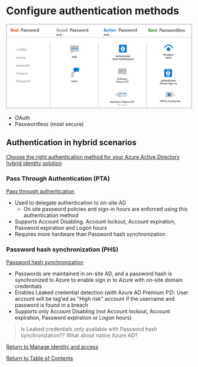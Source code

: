 # Configure authentication methods

![Azure AD Authentication methods](img/authentication-methods.png)
* OAuth
* Passwordless (most secure)

## Authentication in hybrid scenarios

[Choose the right authentication method for your Azure Active Directory hybrid identity solution](https://docs.microsoft.com/en-us/azure/security/fundamentals/choose-ad-authn)

### Pass Through Authentication (PTA)
[Pass through authentication](https://docs.microsoft.com/en-us/azure/active-directory/hybrid/how-to-connect-pta-how-it-works)
* Used to delegate authentication to on-site AD
   * On site password policies and sign-in hours are enforced using this authentication method
* Supports Account Disabling, Account lockout, Account expiration, Password expiration and Logon hours
* Requires more hardware than Password hash synchronization

### Password hash synchronization (PHS)
[Password hash synchronization](https://docs.microsoft.com/en-us/azure/active-directory/hybrid/whatis-phs)
* Passwords are maintained in on-site AD, and a password hash is synchronized to Azure to enable sign in to Azure with on-site domain credentials
* Enables Leaked credential detection (with Azure AD Premium P2): User account will be tag'ed as "High risk" account if the username and password is found in a breach
* Supports only Account Disabling (not Account lockout, Account expiration, Password expiration or Logon hours)
> Is Leaked credentials only available with Password hash synchronization?? What about native Azure AD? 

[Return to Manage identity and access](README.md)

[Return to Table of Contents](../README.md)